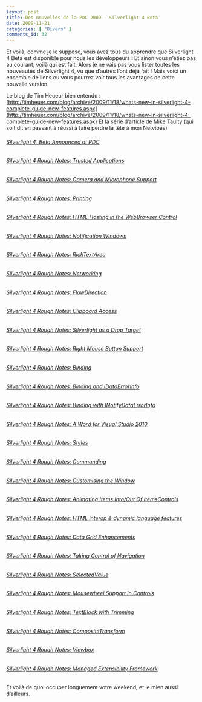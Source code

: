 ```yaml
---
layout: post
title: Des nouvelles de la PDC 2009 - Silverlight 4 Beta
date: 2009-11-21
categories: [ "Divers" ]
comments_id: 32 
---
```


Et voilà, comme je le suppose, vous avez tous du apprendre que Silverlight 4 Beta est disponible pour nous les développeurs ! Et sinon vous n’étiez pas au courant, voilà qui est fait. Alors je ne vais pas vous lister toutes les nouveautés de Silverlight 4, vu que d’autres l’ont déjà fait ! Mais voici un ensemble de liens ou vous pourrez voir tous les avantages de cette nouvelle version.

Le blog de Tim Heueur bien entendu : [http://timheuer.com/blog/archive/2009/11/18/whats-new-in-silverlight-4-complete-guide-new-features.aspx](http://timheuer.com/blog/archive/2009/11/18/whats-new-in-silverlight-4-complete-guide-new-features.aspx) Et la série d’article de Mike Taulty (qui soit dit en passant à réussi à faire perdre la tête à mon Netvibes)

###### [Silverlight 4: Beta Announced at PDC](http://mtaulty.com/CommunityServer/blogs/mike_taultys_blog/archive/2009/11/18/silverlight-4-beta-announced-at-pdc.aspx)

###### [Silverlight 4 Rough Notes: Trusted Applications](http://mtaulty.com/CommunityServer/blogs/mike_taultys_blog/archive/2009/11/18/silverlight-4-rough-notes-trusted-applications.aspx)

###### [Silverlight 4 Rough Notes: Camera and Microphone Support](http://mtaulty.com/CommunityServer/blogs/mike_taultys_blog/archive/2009/11/18/silverlight-4-rough-notes-camera-and-microphone-support.aspx)

###### [Silverlight 4 Rough Notes: Printing](http://mtaulty.com/CommunityServer/blogs/mike_taultys_blog/archive/2009/11/18/silverlight-4-rough-notes-printing.aspx)

###### [Silverlight 4 Rough Notes: HTML Hosting in the WebBrowser Control](http://mtaulty.com/CommunityServer/blogs/mike_taultys_blog/archive/2009/11/18/silverlight-4-rough-notes-html-hosting-in-the-webbrowser-control.aspx)

###### [Silverlight 4 Rough Notes: Notification Windows](http://mtaulty.com/CommunityServer/blogs/mike_taultys_blog/archive/2009/11/18/silverlight-4-rough-notes-notification-windows.aspx)

###### [Silverlight 4 Rough Notes: RichTextArea](http://mtaulty.com/CommunityServer/blogs/mike_taultys_blog/archive/2009/11/18/silverlight-4-rough-notes-richtextarea.aspx)

###### [Silverlight 4 Rough Notes: Networking](http://mtaulty.com/CommunityServer/blogs/mike_taultys_blog/archive/2009/11/18/silverlight-4-rough-notes-networking.aspx)

###### [Silverlight 4 Rough Notes: FlowDirection](http://mtaulty.com/CommunityServer/blogs/mike_taultys_blog/archive/2009/11/18/silverlight-4-rough-notes-flowdirection.aspx)

###### [Silverlight 4 Rough Notes: Clipboard Access](http://mtaulty.com/CommunityServer/blogs/mike_taultys_blog/archive/2009/11/18/silverlight-4-rough-notes-clipboard-access.aspx)

###### [Silverlight 4 Rough Notes: Silverlight as a Drop Target](http://mtaulty.com/CommunityServer/blogs/mike_taultys_blog/archive/2009/11/18/silverlight-4-rough-notes-silverlight-as-a-drop-target.aspx)

###### [Silverlight 4 Rough Notes: Right Mouse Button Support](http://mtaulty.com/CommunityServer/blogs/mike_taultys_blog/archive/2009/11/18/silverlight-4-rough-notes-right-mouse-button-support.aspx)

###### [Silverlight 4 Rough Notes: Binding](http://mtaulty.com/CommunityServer/blogs/mike_taultys_blog/archive/2009/11/18/silverlight-4-rough-notes-binding.aspx)

###### [Silverlight 4 Rough Notes: Binding and IDataErrorInfo](http://mtaulty.com/CommunityServer/blogs/mike_taultys_blog/archive/2009/11/18/silverlight-4-rough-notes-binding-and-idataerrorinfo.aspx)

###### [Silverlight 4 Rough Notes: Binding with INotifyDataErrorInfo](http://mtaulty.com/CommunityServer/blogs/mike_taultys_blog/archive/2009/11/18/silverlight-4-rough-notes-binding-with-inotifydataerrorinfo.aspx)

###### [Silverlight 4 Rough Notes: A Word for Visual Studio 2010](http://mtaulty.com/CommunityServer/blogs/mike_taultys_blog/archive/2009/11/18/silverlight-4-rough-notes-a-word-for-visual-studio-2010.aspx)

###### [Silverlight 4 Rough Notes: Styles](http://mtaulty.com/CommunityServer/blogs/mike_taultys_blog/archive/2009/11/18/silverlight-4-rough-notes-styles.aspx)

###### [Silverlight 4 Rough Notes: Commanding](http://mtaulty.com/CommunityServer/blogs/mike_taultys_blog/archive/2009/11/18/silverlight-4-rough-notes-commanding.aspx)

###### [Silverlight 4 Rough Notes: Customising the Window](http://mtaulty.com/CommunityServer/blogs/mike_taultys_blog/archive/2009/11/18/silverlight-4-rough-notes-customising-the-window.aspx)

###### [Silverlight 4 Rough Notes: Animating Items Into/Out Of ItemsControls](http://mtaulty.com/CommunityServer/blogs/mike_taultys_blog/archive/2009/11/18/silverlight-4-rough-notes-animating-items-into-out-of-itemscontrols.aspx)

###### [Silverlight 4 Rough Notes: HTML interop & dynamic language features](http://mtaulty.com/CommunityServer/blogs/mike_taultys_blog/archive/2009/11/18/silverlight-4-rough-notes-html-interop-amp-dynamic-language-features.aspx)

###### [Silverlight 4 Rough Notes: Data Grid Enhancements](http://mtaulty.com/CommunityServer/blogs/mike_taultys_blog/archive/2009/11/18/silverlight-4-rough-notes-data-grid-enhancements.aspx)

###### [Silverlight 4 Rough Notes: Taking Control of Navigation](http://mtaulty.com/CommunityServer/blogs/mike_taultys_blog/archive/2009/11/18/silverlight-4-rough-notes-taking-control-of-navigation.aspx)

###### [Silverlight 4 Rough Notes: SelectedValue](http://mtaulty.com/CommunityServer/blogs/mike_taultys_blog/archive/2009/11/18/silverlight-4-rough-notes-selectedvalue.aspx)

###### [Silverlight 4 Rough Notes: Mousewheel Support in Controls](http://mtaulty.com/CommunityServer/blogs/mike_taultys_blog/archive/2009/11/18/silverlight-4-rough-notes-mousewheel-support-in-controls.aspx)

###### [Silverlight 4 Rough Notes: TextBlock with Trimming](http://mtaulty.com/CommunityServer/blogs/mike_taultys_blog/archive/2009/11/18/silverlight-4-rough-notes-textblock-with-trimming.aspx)

###### [Silverlight 4 Rough Notes: CompositeTransform](http://mtaulty.com/CommunityServer/blogs/mike_taultys_blog/archive/2009/11/18/silverlight-4-rough-notes-compositetransform.aspx)

###### [Silverlight 4 Rough Notes: Viewbox](http://mtaulty.com/CommunityServer/blogs/mike_taultys_blog/archive/2009/11/18/silverlight-4-rough-notes-viewbox.aspx)

###### [Silverlight 4 Rough Notes: Managed Extensibility Framework](http://mtaulty.com/CommunityServer/blogs/mike_taultys_blog/archive/2009/11/18/silverlight-4-rough-notes-managed-extensibility-framework.aspx)

Et voilà de quoi occuper longuement votre weekend, et le mien aussi d’ailleurs.
